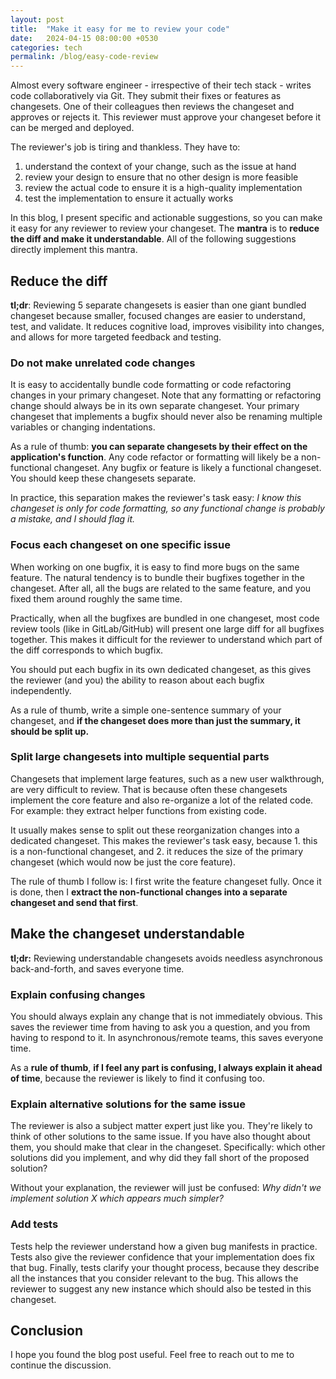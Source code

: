 ```yaml
---
layout: post
title:  "Make it easy for me to review your code"
date:   2024-04-15 08:00:00 +0530
categories: tech
permalink: /blog/easy-code-review
---
```


Almost every software engineer - irrespective of their tech stack - writes code collaboratively via Git. They submit their fixes or features as changesets. One of their colleagues then reviews the changeset and approves or rejects it. This reviewer must approve your changeset before it can be merged and deployed.

The reviewer's job is tiring and thankless. They have to:

1. understand the context of your change, such as the issue at hand
2. review your design to ensure that no other design is more feasible
3. review the actual code to ensure it is a high-quality implementation
4. test the implementation to ensure it actually works

In this blog, I present specific and actionable suggestions, so you can make it easy for any reviewer to review your changeset. The **mantra** is to **reduce the diff and make it understandable**. All of the following suggestions directly implement this mantra.

## Reduce the diff

**tl;dr**: Reviewing 5 separate changesets is easier than one giant bundled changeset because smaller, focused changes are easier to understand, test, and validate. It reduces cognitive load, improves visibility into changes, and allows for more targeted feedback and testing.

### Do not make unrelated code changes

It is easy to accidentally bundle code formatting or code refactoring changes in your primary changeset. Note that any formatting or refactoring change should always be in its own separate changeset. Your primary changeset that implements a bugfix should never also be renaming multiple variables or changing indentations.

As a rule of thumb: **you can separate changesets by their effect on the application's function**. Any code refactor or formatting will likely be a non-functional changeset. Any bugfix or feature is likely a functional changeset. You should keep these changesets separate.

In practice, this separation makes the reviewer's task easy: _I know this changeset is only for code formatting, so any functional change is probably a mistake, and I should flag it._ 

### Focus each changeset on one specific issue

When working on one bugfix, it is easy to find more bugs on the same feature. The natural tendency is to bundle their bugfixes together in the changeset. After all, all the bugs are related to the same feature, and you fixed them around roughly the same time.

Practically, when all the bugfixes are bundled in one changeset, most code review tools (like in GitLab/GitHub) will present one large diff for all bugfixes together. This makes it difficult for the reviewer to understand which part of the diff corresponds to which bugfix.

You should put each bugfix in its own dedicated changeset, as this gives the reviewer (and you) the ability to reason about each bugfix independently.

As a rule of thumb, write a simple one-sentence summary of your changeset, and **if the changeset does more than just the summary, it should be split up.**

### Split large changesets into multiple sequential parts

Changesets that implement large features, such as a new user walkthrough, are very difficult to review. That is because often these changesets implement the core feature and also re-organize a lot of the related code. For example: they extract helper functions from existing code.

It usually makes sense to split out these reorganization changes into a dedicated changeset. This makes the reviewer's task easy, because 1. this is a non-functional changeset, and 2. it reduces the size of the primary changeset (which would now be just the core feature).

The rule of thumb I follow is: I first write the feature changeset fully. Once it is done, then I **extract the non-functional changes into a separate changeset and send that first**.

## Make the changeset understandable

**tl;dr:** Reviewing understandable changesets avoids needless asynchronous back-and-forth, and saves everyone time.

### Explain confusing changes

You should always explain any change that is not immediately obvious. This saves the reviewer time from having to ask you a question, and you from having to respond to it. In asynchronous/remote teams, this saves everyone time.

As a **rule of thumb**, **if I feel any part is confusing, I always explain it ahead of time**, because the reviewer is likely to find it confusing too.

<!-- ### Add in-code comments for explanations

The discussions on changesets may not persist in time. You might move platforms, prune older changesets, etc.

Generally, try to add explanations to the code itself, or to the commit messages. These explanations not only benefit the reviewer but also benefit the future code reader, who will also be likely looking for help. -->

### Explain alternative solutions for the same issue

The reviewer is also a subject matter expert just like you. They're likely to think of other solutions to the same issue. If you have also thought about them, you should make that clear in the changeset. Specifically: which other solutions did you implement, and why did they fall short of the proposed solution?

Without your explanation, the reviewer will just be confused: _Why didn't we implement solution X which appears much simpler?_

### Add tests

Tests help the reviewer understand how a given bug manifests in practice. Tests also give the reviewer confidence that your implementation does fix that bug. Finally, tests clarify your thought process, because they describe all the instances that you consider relevant to the bug. This allows the reviewer to suggest any new instance which should also be tested in this changeset.

## Conclusion

I hope you found the blog post useful. Feel free to reach out to me to continue the discussion.